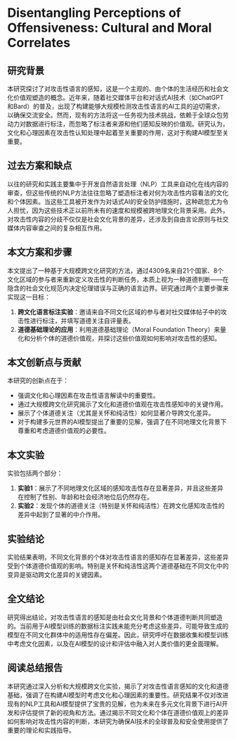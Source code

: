 # Disentangling Perceptions of Offensiveness: Cultural and Moral Correlates

## 研究背景

本研究探讨了对攻击性语言的感知，这是一个主观的、由个体的生活经历和社会文化价值观塑造的概念。近年来，随着社交媒体平台和对话式AI技术（如ChatGPT和Bard）的普及，出现了构建能够大规模检测攻击性语言的AI工具的迫切需求，以确保交流安全。然而，现有的方法将这一任务视为技术挑战，依赖于全球众包劳动力对数据进行标注，而忽略了标注者来源和他们感知反映的价值观。研究认为，文化和心理因素在攻击性认知处理中起着至关重要的作用，这对于构建AI模型至关重要。

## 过去方案和缺点

以往的研究和实践主要集中于开发自然语言处理（NLP）工具来自动化在线内容的审查，但这些传统的NLP方法往往忽略了塑造标注者对何为攻击性内容看法的文化和个体因素。当这些工具被开发作为对话式AI的安全防护措施时，这种疏忽尤为令人担忧，因为这些技术正以前所未有的速度和规模被跨地理文化背景采用。此外，对攻击性内容的分歧不仅仅是社会文化背景的差异，还涉及到自由言论原则与社交媒体内容审查之间的复杂相互作用。

## 本文方案和步骤

本文提出了一种基于大规模跨文化研究的方法，通过4309名来自21个国家、8个文化区域的参与者来重新定义攻击性的判断任务，本质上视为一种道德判断——在隐含的社会文化规范内决定伦理错误与正确的语言边界。研究通过两个主要步骤来实现这一目标：

1. **跨文化语言标注实验**：邀请来自不同文化区域的参与者对社交媒体帖子中的攻击性进行标注，并填写道德关注自评量表。
2. **道德基础理论的应用**：利用道德基础理论（Moral Foundation Theory）来量化和分析个体的道德价值观，并探讨这些价值观如何影响对攻击性的感知。

## 本文创新点与贡献

本研究的创新点在于：

* 强调文化和心理因素在攻击性语言解读中的重要性。
* 通过大规模跨文化研究揭示了文化和道德价值观在攻击性感知中的关键作用。
* 展示了个体道德关注（尤其是关怀和纯洁性）如何显著介导跨文化差异。
* 对于构建多元世界的AI模型提出了重要的见解，强调了在不同地理文化背景下尊重和考虑道德价值观的必要性。

## 本文实验

实验包括两个部分：

1. **实验1**：展示了不同地理文化区域的感知攻击性存在显著差异，并且这些差异在控制了性别、年龄和社会经济地位后仍然存在。
2. **实验2**：发现个体的道德关注（特别是关怀和纯洁性）在跨文化感知攻击性的差异中起到了显著的中介作用。

## 实验结论

实验结果表明，不同文化背景的个体对攻击性语言的感知存在显著差异，这些差异受到个体道德价值观的影响。特别是关怀和纯洁性这两个道德基础在不同文化中的变异是驱动跨文化差异的关键因素。

## 全文结论

研究得出结论，对攻击性语言的感知是由社会文化背景和个体道德判断共同塑造的。当前用于AI模型训练的数据标注实践未能充分考虑这些差异，可能导致生成的模型在不同文化群体中的适用性存在偏差。因此，研究呼吁在数据收集和模型训练中考虑文化因素，以及在AI模型的设计和评估中融入对人类价值的更全面理解。

## 阅读总结报告

本研究通过深入分析和大规模跨文化实验，揭示了对攻击性语言感知的文化和道德基础，强调了在构建AI模型时考虑文化和心理因素的重要性。研究结果不仅对改进现有的NLP工具和AI模型提供了宝贵的见解，也为未来在多元文化背景下进行AI开发和评估提供了新的视角和方法。通过揭示不同文化和个体在道德价值观上的差异如何影响对攻击性内容的判断，本研究为确保AI技术的全球普及和安全使用提供了重要的理论和实践指导。
